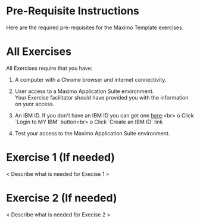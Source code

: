 # Pre-Requisite Instructions

Here are the required pre-requisites for the Maximo Template exercises.

# All Exercises

All Exercises require that you have:

1.  A computer with a Chrome browser and internet connectivity.

2.  User access to a Maximo Application Suite environment.<br>
Your Exercise facilitator should have provided you with the information on yuor access.

3.  An IBM ID.  If you don't have an IBM ID you can get one [here](https://www.ibm.com/account/reg/signup?):<br>
o Click `Login to MY IBM` button<br>
o Click `Create an IBM ID` link

4.  Test your access to the Maximo Application Suite environment.

# Exercise 1 (If needed)

< Describe what is needed for Execise 1 >

# Exercise 2 (If needed)

< Describe what is needed for Execise 2 >

